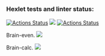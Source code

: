 ### Hexlet tests and linter status:
[![Actions Status](https://github.com/ArtemStruts/frontend-project-lvl1/workflows/hexlet-check/badge.svg)](https://github.com/ArtemStruts/frontend-project-lvl1/actions)
<a href="https://codeclimate.com/github/codeclimate/codeclimate/maintainability"><img src="https://api.codeclimate.com/v1/badges/a99a88d28ad37a79dbf6/maintainability" /></a>
[![Actions Status](https://github.com/ArtemStruts/frontend-project-lvl1/actions/workflows/github-actions-demo.yml/badge.svg)](https://github.com/ArtemStruts/frontend-project-lvl1/actions)

Brain-even.
<a href="https://asciinema.org/a/eIuIfm3SSBY1xwaij7RH2Fr7V" target="_blank"><img src="https://asciinema.org/a/eIuIfm3SSBY1xwaij7RH2Fr7V.svg" /></a>

Brain-calc.
<a href="https://asciinema.org/a/PdLU3POSc4iryJpwAJFOvPQAv" target="_blank"><img src="https://asciinema.org/a/PdLU3POSc4iryJpwAJFOvPQAv.svg" /></a>
